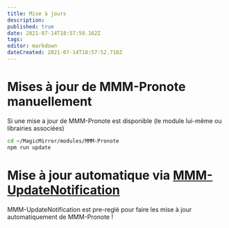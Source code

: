```yaml
---
title: Mise à jours
description: 
published: true
date: 2021-07-14T18:57:59.162Z
tags: 
editor: markdown
dateCreated: 2021-07-14T18:57:52.710Z
---
```


# Mises à jour de MMM-Pronote manuellement

Si une mise a jour de MMM-Pronote est disponible (le module lui-même ou librairies associées)

```sh
cd ~/MagicMirror/modules/MMM-Pronote
npm run update
```

# Mise à jour automatique via [MMM-UpdateNotification](http://wiki.bugsounet.fr/MMM-UpdateNotification)

MMM-UpdateNotification est pre-reglé pour faire les mise à jour automatiquement de MMM-Pronote !